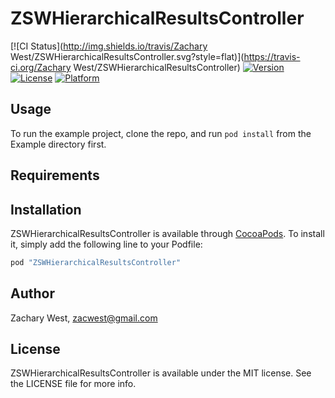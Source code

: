 # ZSWHierarchicalResultsController

[![CI Status](http://img.shields.io/travis/Zachary West/ZSWHierarchicalResultsController.svg?style=flat)](https://travis-ci.org/Zachary West/ZSWHierarchicalResultsController)
[![Version](https://img.shields.io/cocoapods/v/ZSWHierarchicalResultsController.svg?style=flat)](http://cocoapods.org/pods/ZSWHierarchicalResultsController)
[![License](https://img.shields.io/cocoapods/l/ZSWHierarchicalResultsController.svg?style=flat)](http://cocoapods.org/pods/ZSWHierarchicalResultsController)
[![Platform](https://img.shields.io/cocoapods/p/ZSWHierarchicalResultsController.svg?style=flat)](http://cocoapods.org/pods/ZSWHierarchicalResultsController)

## Usage

To run the example project, clone the repo, and run `pod install` from the Example directory first.

## Requirements

## Installation

ZSWHierarchicalResultsController is available through [CocoaPods](http://cocoapods.org). To install
it, simply add the following line to your Podfile:

```ruby
pod "ZSWHierarchicalResultsController"
```

## Author

Zachary West, zacwest@gmail.com

## License

ZSWHierarchicalResultsController is available under the MIT license. See the LICENSE file for more info.
